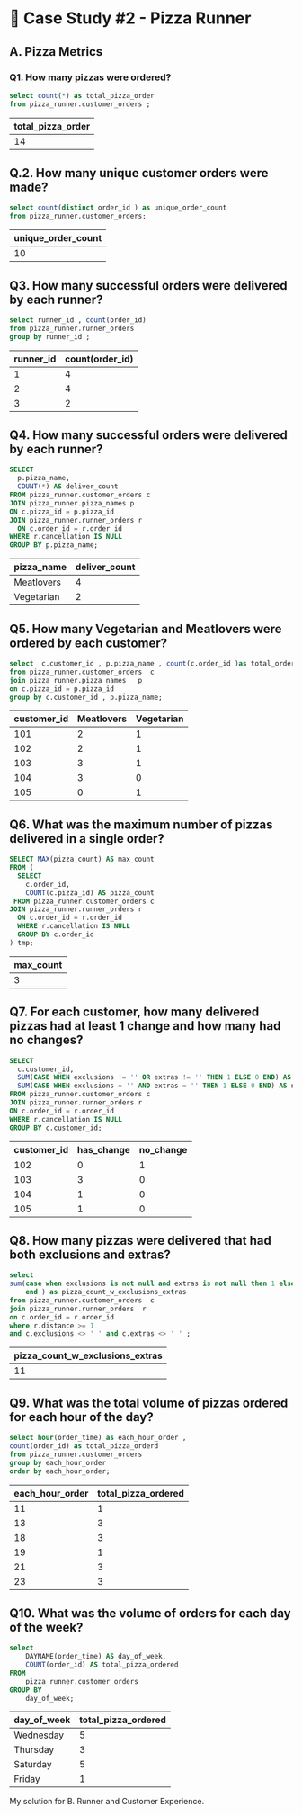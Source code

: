 # 🍕 Case Study #2 - Pizza Runner

## A. Pizza Metrics 

### Q1. How many pizzas were ordered? 

```SQL 
select count(*) as total_pizza_order 
from pizza_runner.customer_orders ;
``` 
|	total_pizza_order|
|----|
|	14|

## Q.2. How many unique customer orders were made?

```SQL 
select count(distinct order_id ) as unique_order_count
from pizza_runner.customer_orders;
``` 
|unique_order_count|
|---|
|10|

## Q3. How many successful orders were delivered by each runner?

```SQL 
select runner_id , count(order_id) 
from pizza_runner.runner_orders 
group by runner_id ;
``` 
| runner_id | count(order_id) |
|-----------|------------------|
| 1         | 4                |
| 2         | 4                |
| 3         | 2                |


## Q4. How many successful orders were delivered by each runner?

```SQL 
SELECT 
  p.pizza_name,
  COUNT(*) AS deliver_count
FROM pizza_runner.customer_orders c
JOIN pizza_runner.pizza_names p
ON c.pizza_id = p.pizza_id
JOIN pizza_runner.runner_orders r 
  ON c.order_id = r.order_id
WHERE r.cancellation IS NULL
GROUP BY p.pizza_name;

``` 
| pizza_name   | deliver_count |
|--------------|---------------|
| Meatlovers   | 4             |
| Vegetarian   | 2             |



## Q5. How many Vegetarian and Meatlovers were ordered by each customer?

```SQL 
select  c.customer_id , p.pizza_name , count(c.order_id )as total_order
from pizza_runner.customer_orders  c
join pizza_runner.pizza_names   p 
on c.pizza_id = p.pizza_id 
group by c.customer_id , p.pizza_name;
```
| customer_id | Meatlovers | Vegetarian |
|-------------|------------|------------|
| 101         | 2          | 1          |
| 102         | 2          | 1          |
| 103         | 3          | 1          |
| 104         | 3          | 0          |
| 105         | 0          | 1          |

## Q6. What was the maximum number of pizzas delivered in a single order?

```sql 
SELECT MAX(pizza_count) AS max_count
FROM (
  SELECT 
    c.order_id,
    COUNT(c.pizza_id) AS pizza_count
 FROM pizza_runner.customer_orders c
JOIN pizza_runner.runner_orders r 
  ON c.order_id = r.order_id
  WHERE r.cancellation IS NULL
  GROUP BY c.order_id
) tmp;
``` 

|	max_count|
|---|
|	3|

## Q7. For each customer, how many delivered pizzas had at least 1 change and how many had no changes?

```sql 
SELECT 
  c.customer_id,
  SUM(CASE WHEN exclusions != '' OR extras != '' THEN 1 ELSE 0 END) AS has_change,
  SUM(CASE WHEN exclusions = '' AND extras = '' THEN 1 ELSE 0 END) AS no_change
FROM pizza_runner.customer_orders c
JOIN pizza_runner.runner_orders r 
ON c.order_id = r.order_id
WHERE r.cancellation IS NULL
GROUP BY c.customer_id;

``` 
| customer_id | has_change | no_change |
|-------------|------------|-----------|
| 102         | 0          | 1         |
| 103         | 3          | 0         |
| 104         | 1          | 0         |
| 105         | 1          | 0         |

## Q8. How many pizzas were delivered that had both exclusions and extras? 

```sql 
select 
sum(case when exclusions is not null and extras is not null then 1 else 0 
    end ) as pizza_count_w_exclusions_extras
from pizza_runner.customer_orders  c 
join pizza_runner.runner_orders  r 
on c.order_id = r.order_id 
where r.distance >= 1 
and c.exclusions <> ' ' and c.extras <> ' ' ;
``` 
| pizza_count_w_exclusions_extras |
| ------------------------------- |
| 11                              |

## Q9. What was the total volume of pizzas ordered for each hour of the day?

```sql 
select hour(order_time) as each_hour_order ,
count(order_id) as total_pizza_orderd 
from pizza_runner.customer_orders 
group by each_hour_order
order by each_hour_order;
``` 
| each_hour_order | total_pizza_ordered |
|------------------|---------------------|
| 11               | 1                   |
| 13               | 3                   |
| 18               | 3                   |
| 19               | 1                   |
| 21               | 3                   |
| 23               | 3                   |

## Q10. What was the volume of orders for each day of the week? 

```sql 
select
    DAYNAME(order_time) AS day_of_week,
    COUNT(order_id) AS total_pizza_ordered
FROM
    pizza_runner.customer_orders
GROUP BY
    day_of_week;
``` 
| day_of_week | total_pizza_ordered |
|-------------|---------------------|
| Wednesday   | 5                   |
| Thursday    | 3                   |
| Saturday    | 5                   |
| Friday      | 1                   |


My solution for B. Runner and Customer Experience.